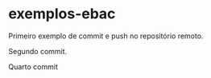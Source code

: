 # exemplos-ebac

Primeiro exemplo de commit e push no repositório remoto.

Segundo commit.



Quarto commit
